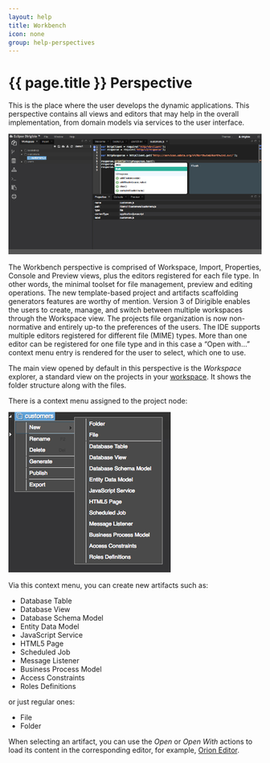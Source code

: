 ```yaml
---
layout: help
title: Workbench
icon: none
group: help-perspectives
---
```


{{ page.title }} Perspective
===

This is the place where the user develops the dynamic applications. This perspective contains all views and editors that may help in the overall implementation, from domain models via services to the user interface.

![Workbench Perspective](images/ide_workbench_perspective.png)

The Workbench perspective is comprised of Workspace, Import, Properties, Console and Preview views, plus the editors registered for each file type. In other words, the minimal toolset for file management, preview and editing operations. The new template-based project and artifacts scaffolding generators features are worthy of mention.
Version 3 of Dirigible enables the users to create, manage, and switch between multiple workspaces through the Workspace view.
The projects file organization is now non-normative and entirely up-to the preferences of the users.
The IDE supports multiple editors registered for different file (MIME) types. More than one editor can be registered for one file type and in this case a “Open with…” context menu entry is rendered for the user to select, which one to use.

The main view opened by default in this perspective is the *Workspace* explorer, a standard view on the projects in your [workspace](concept_workspace.html). It shows the folder structure along with the files. 

There is a context menu assigned to the project node:

![Context Menu / New](images/ide_workspace_menu_new.png)

Via this context menu, you can create new artifacts such as:

* Database Table
* Database View
* Database Schema Model
* Entity Data Model
* JavaScript Service
* HTML5 Page
* Scheduled Job
* Message Listener
* Business Process Model
* Access Constraints
* Roles Definitions

or just regular ones:

*	File 
*	Folder

When selecting an artifact, you can use the *Open* or *Open With* actions to load its content in the corresponding editor, for example, [Orion Editor](ide_editor_orion.html).




